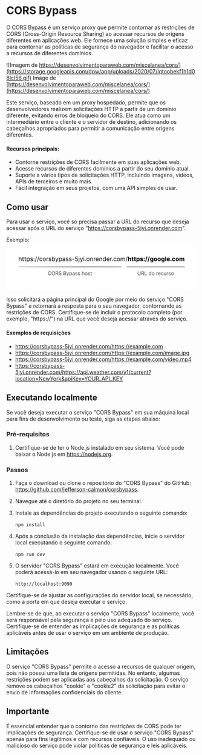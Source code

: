 # CORS Bypass

O CORS Bypass é um serviço proxy que permite contornar as restrições de CORS (Cross-Origin Resource Sharing) ao acessar recursos de origens diferentes em aplicações web. Ele fornece uma solução simples e eficaz para contornar as políticas de segurança do navegador e facilitar o acesso a recursos de diferentes domínios.

![Imagem de https://desenvolvimentoparaweb.com/miscelanea/cors/](https://storage.googleapis.com/dpw/app/uploads/2020/07/lqtoobekf1h1d08lcl56.gif)
Image de [https://desenvolvimentoparaweb.com/miscelanea/cors/](https://desenvolvimentoparaweb.com/miscelanea/cors/)

Este serviço, baseado em um proxy hospedado, permite que os desenvolvedores realizem solicitações HTTP a partir de um domínio diferente, evitando erros de bloqueio do CORS. Ele atua como um intermediário entre o cliente e o servidor de destino, adicionando os cabeçalhos apropriados para permitir a comunicação entre origens diferentes.

#### Recursos principais:

- Contorne restrições de CORS facilmente em suas aplicações web.
- Acesse recursos de diferentes domínios a partir do seu domínio atual.
- Suporte a vários tipos de solicitações HTTP, incluindo imagens, vídeos, APIs de terceiros e muito mais.
- Fácil integração em seus projetos, com uma API simples de usar.

## Como usar

Para usar o serviço, você só precisa passar a URL do recurso que deseja acessar após o URL do serviço "https://corsbypass-5jyi.onrender.com".

Exemplo:
![Exemplo](https://raw.githubusercontent.com/jefferson-calmon/corsbypass/main/.github/example.png)

Isso solicitará a página principal do Google por meio do serviço "CORS Bypass" e retornará a resposta para o seu navegador, contornando as restrições de CORS. Certifique-se de incluir o protocolo completo (por exemplo, "https://") na URL que você deseja acessar através do serviço.

#### Exemplos de requisições

- https://corsbypass-5jyi.onrender.com/https://example.com
- https://corsbypass-5jyi.onrender.com/https://example.com/image.jpg
- https://corsbypass-5jyi.onrender.com/https://example.com/video.mp4
- https://corsbypass-5jyi.onrender.com/https://api.weather.com/v1/current?location=NewYork&apiKey=YOUR_API_KEY

## Executando localmente

Se você deseja executar o serviço "CORS Bypass" em sua máquina local para fins de desenvolvimento ou teste, siga as etapas abaixo:

### Pré-requisitos

1. Certifique-se de ter o Node.js instalado em seu sistema. Você pode baixar o Node.js em https://nodejs.org.

### Passos

1. Faça o download ou clone o repositório do "CORS Bypass" do GitHub: https://github.com/jefferson-calmon/corsbypass.

2. Navegue até o diretório do projeto no seu terminal.

3. Instale as dependências do projeto executando o seguinte comando:

   ```
   npm install
   ```

4. Após a conclusão da instalação das dependências, inicie o servidor local executando o seguinte comando:

   ```
   npm run dev
   ```

5. O servidor "CORS Bypass" estará em execução localmente. Você poderá acessá-lo em seu navegador usando o seguinte URL:
   ```
   http://localhost:9090
   ```

Certifique-se de ajustar as configurações do servidor local, se necessário, como a porta em que deseja executar o serviço.

Lembre-se de que, ao executar o serviço "CORS Bypass" localmente, você será responsável pela segurança e pelo uso adequado do serviço. Certifique-se de entender as implicações de segurança e as políticas aplicáveis antes de usar o serviço em um ambiente de produção.

## Limitações

O serviço "CORS Bypass" permite o acesso a recursos de qualquer origem, pois não possui uma lista de origens permitidas. No entanto, algumas restrições podem ser aplicadas aos cabeçalhos da solicitação. O serviço remove os cabeçalhos "cookie" e "cookie2" da solicitação para evitar o envio de informações confidenciais do cliente.

## Importante

É essencial entender que o contorno das restrições de CORS pode ter implicações de segurança. Certifique-se de usar o serviço "CORS Bypass" apenas para fins legítimos e com recursos confiáveis. O uso inadequado ou malicioso do serviço pode violar políticas de segurança e leis aplicáveis.
